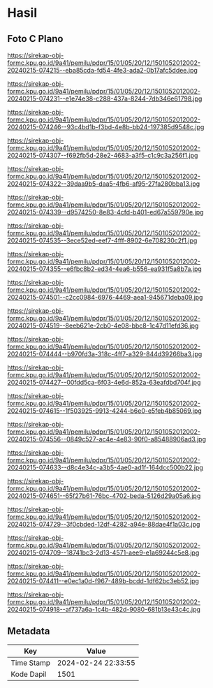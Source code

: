 # Hasil

## Foto C Plano

https://sirekap-obj-formc.kpu.go.id/9a41/pemilu/pdpr/15/01/05/20/12/1501052012002-20240215-074215--eba85cda-fd54-4fe3-ada2-0b17afc5ddee.jpg

https://sirekap-obj-formc.kpu.go.id/9a41/pemilu/pdpr/15/01/05/20/12/1501052012002-20240215-074231--e1e74e38-c288-437a-8244-7db346e61798.jpg

https://sirekap-obj-formc.kpu.go.id/9a41/pemilu/pdpr/15/01/05/20/12/1501052012002-20240215-074246--93c4bd1b-f3bd-4e8b-bb24-197385d9548c.jpg

https://sirekap-obj-formc.kpu.go.id/9a41/pemilu/pdpr/15/01/05/20/12/1501052012002-20240215-074307--f692fb5d-28e2-4683-a3f5-c1c9c3a256f1.jpg

https://sirekap-obj-formc.kpu.go.id/9a41/pemilu/pdpr/15/01/05/20/12/1501052012002-20240215-074322--39daa9b5-daa5-4fb6-af95-27fa280bba13.jpg

https://sirekap-obj-formc.kpu.go.id/9a41/pemilu/pdpr/15/01/05/20/12/1501052012002-20240215-074339--d9574250-8e83-4cfd-b401-ed67a559790e.jpg

https://sirekap-obj-formc.kpu.go.id/9a41/pemilu/pdpr/15/01/05/20/12/1501052012002-20240215-074535--3ece52ed-eef7-4fff-8902-6e708230c2f1.jpg

https://sirekap-obj-formc.kpu.go.id/9a41/pemilu/pdpr/15/01/05/20/12/1501052012002-20240215-074355--e6fbc8b2-ed34-4ea6-b556-ea931f5a8b7a.jpg

https://sirekap-obj-formc.kpu.go.id/9a41/pemilu/pdpr/15/01/05/20/12/1501052012002-20240215-074501--c2cc0984-6976-4469-aea1-945671deba09.jpg

https://sirekap-obj-formc.kpu.go.id/9a41/pemilu/pdpr/15/01/05/20/12/1501052012002-20240215-074519--8eeb621e-2cb0-4e08-bbc8-1c47d11efd36.jpg

https://sirekap-obj-formc.kpu.go.id/9a41/pemilu/pdpr/15/01/05/20/12/1501052012002-20240215-074444--b970fd3a-318c-4ff7-a329-844d39266ba3.jpg

https://sirekap-obj-formc.kpu.go.id/9a41/pemilu/pdpr/15/01/05/20/12/1501052012002-20240215-074427--00fdd5ca-6f03-4e6d-852a-63eafdbd704f.jpg

https://sirekap-obj-formc.kpu.go.id/9a41/pemilu/pdpr/15/01/05/20/12/1501052012002-20240215-074615--1f503925-9913-4244-b6e0-e5feb4b85069.jpg

https://sirekap-obj-formc.kpu.go.id/9a41/pemilu/pdpr/15/01/05/20/12/1501052012002-20240215-074556--0849c527-ac4e-4e83-90f0-a85488906ad3.jpg

https://sirekap-obj-formc.kpu.go.id/9a41/pemilu/pdpr/15/01/05/20/12/1501052012002-20240215-074633--d8c4e34c-a3b5-4ae0-ad1f-164dcc500b22.jpg

https://sirekap-obj-formc.kpu.go.id/9a41/pemilu/pdpr/15/01/05/20/12/1501052012002-20240215-074651--65f27b61-76bc-4702-beda-5126d29a05a6.jpg

https://sirekap-obj-formc.kpu.go.id/9a41/pemilu/pdpr/15/01/05/20/12/1501052012002-20240215-074729--3f0cbded-12df-4282-a94e-88dae4f1a03c.jpg

https://sirekap-obj-formc.kpu.go.id/9a41/pemilu/pdpr/15/01/05/20/12/1501052012002-20240215-074709--18741bc3-2d13-4571-aee9-e1a69244c5e8.jpg

https://sirekap-obj-formc.kpu.go.id/9a41/pemilu/pdpr/15/01/05/20/12/1501052012002-20240215-074411--e0ec1a0d-f967-489b-bcdd-1df62bc3eb52.jpg

https://sirekap-obj-formc.kpu.go.id/9a41/pemilu/pdpr/15/01/05/20/12/1501052012002-20240215-074918--af737a6a-1c4b-482d-9080-681b13e43c4c.jpg


## Metadata

| Key        | Value               |
| ---------- | ------------------- |
| Time Stamp | 2024-02-24 22:33:55 |
| Kode Dapil | 1501                |



